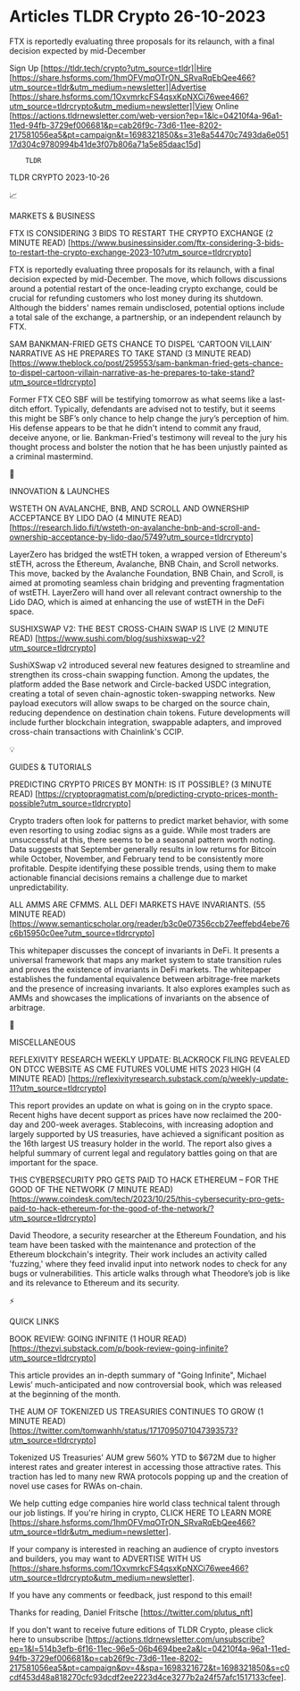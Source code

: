 # Articles TLDR Crypto 26-10-2023

FTX is reportedly evaluating three proposals for its relaunch, with a
final decision expected by mid-December  

Sign Up [https://tldr.tech/crypto?utm_source=tldr]|Hire
[https://share.hsforms.com/1hmOFVmqOTrON_SRvaRqEbQee466?utm_source=tldr&utm_medium=newsletter]|Advertise
[https://share.hsforms.com/1OxvmrkcFS4qsxKpNXCi76wee466?utm_source=tldrcrypto&utm_medium=newsletter]|View
Online
[https://actions.tldrnewsletter.com/web-version?ep=1&lc=04210f4a-96a1-11ed-94fb-3729ef006681&p=cab26f9c-73d6-11ee-8202-217581056ea5&pt=campaign&t=1698321850&s=31e8a54470c7493da6e05117d304c9780994b41de3f07b806a71a5e85daac15d]


		TLDR 

TLDR CRYPTO 2023-10-26

📈 

MARKETS & BUSINESS

 FTX IS CONSIDERING 3 BIDS TO RESTART THE CRYPTO EXCHANGE (2 MINUTE
READ)
[https://www.businessinsider.com/ftx-considering-3-bids-to-restart-the-crypto-exchange-2023-10?utm_source=tldrcrypto]


 FTX is reportedly evaluating three proposals for its relaunch, with a
final decision expected by mid-December. The move, which follows
discussions around a potential restart of the once-leading crypto
exchange, could be crucial for refunding customers who lost money
during its shutdown. Although the bidders' names remain undisclosed,
potential options include a total sale of the exchange, a partnership,
or an independent relaunch by FTX. 

 SAM BANKMAN-FRIED GETS CHANCE TO DISPEL ‘CARTOON VILLAIN’
NARRATIVE AS HE PREPARES TO TAKE STAND (3 MINUTE READ)
[https://www.theblock.co/post/259553/sam-bankman-fried-gets-chance-to-dispel-cartoon-villain-narrative-as-he-prepares-to-take-stand?utm_source=tldrcrypto]


 Former FTX CEO SBF will be testifying tomorrow as what seems like a
last-ditch effort. Typically, defendants are advised not to testify,
but it seems this might be SBF’s only chance to help change the
jury’s perception of him. His defense appears to be that he didn't
intend to commit any fraud, deceive anyone, or lie. Bankman-Fried's
testimony will reveal to the jury his thought process and bolster the
notion that he has been unjustly painted as a criminal mastermind. 

🚀 

INNOVATION & LAUNCHES

 WSTETH ON AVALANCHE, BNB, AND SCROLL AND OWNERSHIP ACCEPTANCE BY LIDO
DAO (4 MINUTE READ)
[https://research.lido.fi/t/wsteth-on-avalanche-bnb-and-scroll-and-ownership-acceptance-by-lido-dao/5749?utm_source=tldrcrypto]


 LayerZero has bridged the wstETH token, a wrapped version of
Ethereum's stETH, across the Ethereum, Avalanche, BNB Chain, and
Scroll networks. This move, backed by the Avalanche Foundation, BNB
Chain, and Scroll, is aimed at promoting seamless chain bridging and
preventing fragmentation of wstETH. LayerZero will hand over all
relevant contract ownership to the Lido DAO, which is aimed at
enhancing the use of wstETH in the DeFi space. 

 SUSHIXSWAP V2: THE BEST CROSS-CHAIN SWAP IS LIVE (2 MINUTE READ)
[https://www.sushi.com/blog/sushixswap-v2?utm_source=tldrcrypto] 

 SushiXSwap v2 introduced several new features designed to streamline
and strengthen its cross-chain swapping function. Among the updates,
the platform added the Base network and Circle-backed USDC
integration, creating a total of seven chain-agnostic token-swapping
networks. New payload executors will allow swaps to be charged on the
source chain, reducing dependence on destination chain tokens. Future
developments will include further blockchain integration, swappable
adapters, and improved cross-chain transactions with Chainlink's CCIP.


💡 

GUIDES & TUTORIALS

 PREDICTING CRYPTO PRICES BY MONTH: IS IT POSSIBLE? (3 MINUTE READ)
[https://cryptopragmatist.com/p/predicting-crypto-prices-month-possible?utm_source=tldrcrypto]


 Crypto traders often look for patterns to predict market behavior,
with some even resorting to using zodiac signs as a guide. While most
traders are unsuccessful at this, there seems to be a seasonal pattern
worth noting. Data suggests that September generally results in low
returns for Bitcoin while October, November, and February tend to be
consistently more profitable. Despite identifying these possible
trends, using them to make actionable financial decisions remains a
challenge due to market unpredictability. 

 ALL AMMS ARE CFMMS. ALL DEFI MARKETS HAVE INVARIANTS. (55 MINUTE
READ)
[https://www.semanticscholar.org/reader/b3c0e07356ccb27eeffebd4ebe76c6b15950c0ee?utm_source=tldrcrypto]


 This whitepaper discusses the concept of invariants in DeFi. It
presents a universal framework that maps any market system to state
transition rules and proves the existence of invariants in DeFi
markets. The whitepaper establishes the fundamental equivalence
between arbitrage-free markets and the presence of increasing
invariants. It also explores examples such as AMMs and showcases the
implications of invariants on the absence of arbitrage. 

🦄 

MISCELLANEOUS

 REFLEXIVITY RESEARCH WEEKLY UPDATE: BLACKROCK FILING REVEALED ON DTCC
WEBSITE AS CME FUTURES VOLUME HITS 2023 HIGH (4 MINUTE READ)
[https://reflexivityresearch.substack.com/p/weekly-update-11?utm_source=tldrcrypto]


 This report provides an update on what is going on in the crypto
space. Recent highs have decent support as prices have now reclaimed
the 200-day and 200-week averages. Stablecoins, with increasing
adoption and largely supported by US treasuries, have achieved a
significant position as the 16th largest US treasury holder in the
world. The report also gives a helpful summary of current legal and
regulatory battles going on that are important for the space. 

 THIS CYBERSECURITY PRO GETS PAID TO HACK ETHEREUM – FOR THE GOOD OF
THE NETWORK (7 MINUTE READ)
[https://www.coindesk.com/tech/2023/10/25/this-cybersecurity-pro-gets-paid-to-hack-ethereum-for-the-good-of-the-network/?utm_source=tldrcrypto]


 David Theodore, a security researcher at the Ethereum Foundation, and
his team have been tasked with the maintenance and protection of the
Ethereum blockchain's integrity. Their work includes an activity
called 'fuzzing,' where they feed invalid input into network nodes to
check for any bugs or vulnerabilities. This article walks through what
Theodore’s job is like and its relevance to Ethereum and its
security. 

⚡ 

QUICK LINKS

 BOOK REVIEW: GOING INFINITE (1 HOUR READ)
[https://thezvi.substack.com/p/book-review-going-infinite?utm_source=tldrcrypto]


 This article provides an in-depth summary of "Going Infinite",
Michael Lewis’ much-anticipated and now controversial book, which
was released at the beginning of the month. 

 THE AUM OF TOKENIZED US TREASURIES CONTINUES TO GROW (1 MINUTE READ)
[https://twitter.com/tomwanhh/status/1717095071047393573?utm_source=tldrcrypto]


 Tokenized US Treasuries' AUM grew 560% YTD to $672M due to higher
interest rates and greater interest in accessing those attractive
rates. This traction has led to many new RWA protocols popping up and
the creation of novel use cases for RWAs on-chain. 

 We help cutting edge companies hire world class technical talent
through our job listings. If you're hiring in crypto, CLICK HERE TO
LEARN MORE
[https://share.hsforms.com/1hmOFVmqOTrON_SRvaRqEbQee466?utm_source=tldr&utm_medium=newsletter].


If your company is interested in reaching an audience of crypto
investors and builders, you may want to ADVERTISE WITH US
[https://share.hsforms.com/1OxvmrkcFS4qsxKpNXCi76wee466?utm_source=tldrcrypto&utm_medium=newsletter].


If you have any comments or feedback, just respond to this email! 

Thanks for reading, 
Daniel Fritsche [https://twitter.com/plutus_nft] 

If you don't want to receive future editions of TLDR Crypto,
please click here to unsubscribe
[https://actions.tldrnewsletter.com/unsubscribe?ep=1&l=514b3efb-6f16-11ec-96e5-06b4694bee2a&lc=04210f4a-96a1-11ed-94fb-3729ef006681&p=cab26f9c-73d6-11ee-8202-217581056ea5&pt=campaign&pv=4&spa=1698321672&t=1698321850&s=c0cdf453d48a818270cfc93dcdf2ee2223d4ce3277b2a24f57afc1517133cfee].